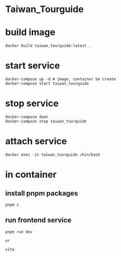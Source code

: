 # Taiwan_Tourguide

# build image
```
docker build taiwan_tourguide:latest .
```

# start service
```
docker-compose up -d # image, container be create
docker-compose start taiwan_tourguide
```

# stop service
```
docker-compose down
docker-compose stop taiwan_tourguide
```

# attach service
```
docker exec -it taiwan_tourguide /bin/bash
```

# in container

## install pnpm packages
```
pnpm i 
```

## run frontend service 
```
pnpm run dev

or 

vite
```